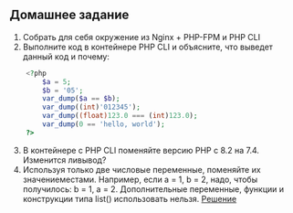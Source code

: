 ## Домашнее задание
1. Собрать для себя окружение из Nginx + PHP-FPM и PHP CLI
2. Выполните код в контейнере PHP CLI и объясните, что выведет данный код и почему:
````php
    <?php
        $a = 5;
        $b = '05';
        var_dump($a == $b);
        var_dump((int)'012345');
        var_dump((float)123.0 === (int)123.0);
        var_dump(0 == 'hello, world');
    ?>
````
3. В контейнере с PHP CLI поменяйте версию PHP с 8.2 на 7.4. Изменится ливывод?
4. Используя только две числовые переменные, поменяйте их значениеместами. 
Например, если a = 1, b = 2, надо, чтобы получилось: b = 1, a = 2. Дополнительные переменные, 
функции и конструкции типа list() использовать нельзя.
[Решение](php-cli/homework1.php)
